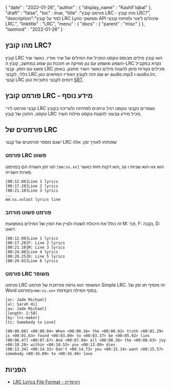 {
  "date" : "2022-01-26",
  "author" : {
    "display_name" : "Kashif Iqbal"
},
  "draft" : "false",
  "toc" : true,
  "title" :"פורמט קובץ LRC - מהו קובץ LRC?",
  "description":"למד על קובץ LRC Lyric וממשקי API שיכולים ליצור ולפתוח קובצי LRC.",
  "linktitle" : "LRC",
  "menu" : {
    "docs" : {
      "parent" : "misc"
}
},
  "lastmod" : "2022-01-26"
}

## מהו קובץ LRC?

קובץ LRC הוא קובץ מילים מבוסס טקסט המכיל את המילים של שיר אודיו. כאשר שיר השמע מושמע עם נגן מוזיקה או תוכנת נגן שמע במחשב, קובץ ה-LRC נקרא במקביל ומוצג עם הזמן. קבצי LRC מכילים נקודות סימן להצגת מילים כאשר השיר מתנגן. באופן כללי, לקבצי LRC יש שם זהה לקובץ האודיו המתאים כגון audio.mp3 ו-audio.lrc. קבצי LRC דומים לקבצי כתוביות כגון [SRT](/he/video/srt/).

## פורמט קובץ LRC - מידע נוסף

קבצי פורמט לירי LRC נשמרים כקבצי טקסט רגיל וניתנים לפתיחה ולעריכה בקובץ טקסט. התוכן של קובץ LRC מכיל מידע צבעוני להצגת טקסט מילות השיר.

## פורמטים של LRC

ישנם מספר פורמטים של קבצי LRC שפותחו לאורך זמן. אלה

### פורמט LRC פשוט

תגי זמן השורה הם בפורמט `[mm:ss.xx]` כאשר mm הוא דקות, ss הוא שניות ו-xx הוא מאיות השנייה.

```
[00:12.00]Line 1 lyrics
[00:17.20]Line 2 lyrics
[00:21.10]Line 3 lyrics
...
mm:ss.xxlast lyrics line
```

### פורמט פשוט מורחב

זה כולל את היכולת לשנות ולציין את המין של המילים באמצעות M: זכר, F: נקבה, D: דואט.

```
[00:12.00]Line 1 lyrics
[00:17.20]F: Line 2 lyrics
[00:21.10]M: Line 3 lyrics
[00:24.00]Line 4 lyrics
[00:28.25]D: Line 5 lyrics
[00:29.02]Line 6 lyrics
```
### פורמט LRC משופר

פורמט LRC המשופר הוא גרסה מורחבת של פורמט Simple LRC. זה מוסיף תג זמן של Word בפורמט`<mm:ss.xx>` בסוף המילה הקודמת.

```
[ar: Jade Michael]
[al: Sarah Hi]
[au: Jade Michael]
[length: 2:58]
[by: lrc-maker]
[ti: Somebody to Love]

[00:00.00] <00:00.04> When <00:00.16> the <00:00.82> truth <00:01.29> is <00:01.63> found <00:03.09> to <00:03.37> be <00:05.92> lies
[00:06.47] <00:07.67> And <00:07.94> all <00:08.36> the <00:08.63> joy <00:10.28> within <00:10.53> you <00:13.09> dies
[00:13.34] <00:14.32> Don't <00:14.73> you <00:15.14> want <00:15.57> somebody <00:16.09> to <00:16.46> love
```

## הפניות

* [LRC Lyrics File Format - ויקיפדיה](https://en.wikipedia.org/wiki/LRC_(file_format))

